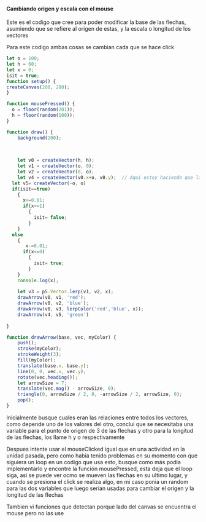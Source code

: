 
#### Cambiando origen y escala con el mouse

Este es el codigo que cree para poder modificar la base de las flechas, asumiendo que se refiere al origen de estas, y la escala o longitud de los vectores

Para este codigo ambas cosas se cambian cada que se hace click

``` js
let o = 100;
let h = 60;
let x = 0;
isit = true;
function setup() {
createCanvas(200, 200);
}

function mousePressed() { 
  o = floor(random(201));
  h = floor(random(100));
}

function draw() {
    background(200);
    
    

    let v0 = createVector(h, h);
    let v1 = createVector(o, 0);
    let v2 = createVector(0, o);
    let v4 = createVector(v0.x+o, v0.y);  // Aqui estoy haciendo que la flecha verde siempre quede bien dependiendo de v0
  let v5= createVector(-o, o)
  if(isit==true)
    {
      x+=0.01;
      if(x>=1)
        {
          isit= false;
        }
    }
  else
    {
       x-=0.01;
      if(x<=0)
        {
          isit= true;
        }
    }
    console.log(x);
  
    let v3 = p5.Vector.lerp(v1, v2, x);      
    drawArrow(v0, v1, 'red');
    drawArrow(v0, v2, 'blue');
    drawArrow(v0, v3, lerpColor('red','blue', x));
    drawArrow(v4, v5, 'green')
    
}

function drawArrow(base, vec, myColor) {
    push();
    stroke(myColor);
    strokeWeight(3);
    fill(myColor);
    translate(base.x, base.y);
    line(0, 0, vec.x, vec.y);
    rotate(vec.heading());
    let arrowSize = 7;
    translate(vec.mag() - arrowSize, 0);
    triangle(0, arrowSize / 2, 0, -arrowSize / 2, arrowSize, 0);
    pop();
}
```


Inicialmente busque cuales eran las relaciones entre todos los vectores, como depende uno de los valores del otro, conclui que se necesitaba una variable para el punto de origen de 3 de las flechas y otro para la longitud de las flechas, los llame h y o respectivamente

Despues intente usar el mouseClicked igual que en una actividad en la unidad pasada, pero como habia tenido problemas en su momento con que siguiera un loop en un codigo que usa esto, busque como más podia implementarlo y encontre la función mousePressed, esta deja que el loop siga, asi se puede ver ocmo se mueven las flechas en su ultimo lugar, y cuando se presiona el click se realiza algo, en mi caso ponia un random para las dos variables que luego serian usadas para cambiar el origen y la longitud de las flechas

Tambien vi funciones que detectan porque lado del canvas se encuentra el mouse pero no las use
